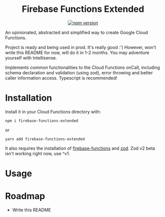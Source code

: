 <div align="center">

# Firebase Functions Extended

[![npm version](https://badge.fury.io/js/firebase-functions-extended.svg)](https://www.npmjs.com/package/firebase-functions-extended)

</div>

An opinionated, abstracted and simplified way to create Google Cloud Functions.

Project is ready and being used in prod. It's really good :') However, won't write this README for now, will do it in 1-2 months. You may adventure yourself with Intellisense.

Implements common functionalities to the Cloud Functions onCall, including schema declaration and validation (using zod), error throwing and better caller information access. Typescript is recommended!

# Installation

Install it in your Cloud Functions directory with:

`npm i firebase-functions-extended`

or

`yarn add firebase-functions-extended`

It also requires the installation of [firebase-functions](https://github.com/firebase/firebase-functions) and [zod](https://github.com/vriad/zod). Zod v2 beta isn't working right now, use ^v1.

# Usage

# Roadmap

* Write this README
